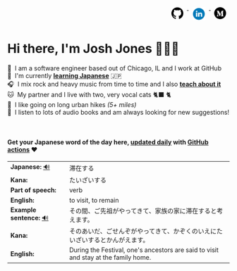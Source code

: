 <div align="right">
  <a href="https://www.github.com/jhunschejones">
    <img src="https://github.com/jhunschejones/jhunschejones/blob/main/images/github_logo.png" alt="GitHub" name="My code" height="27" style="vertical-align: top; margin: 8px; text-decoration: none;">
  </a>
  <a href="https://www.linkedin.com/in/jhunschejones">
    <img src="https://github.com/jhunschejones/jhunschejones/blob/main/images/linkedin_logo.png" alt="LinkedIn" height="30" style="vertical-align:top; margin: 8px; text-decoration: none;">
  </a>
  <a href="https://jhunschejones.medium.com">
    <img src="https://github.com/jhunschejones/jhunschejones/blob/main/images/medium_logo.png" alt="Medium" name="My blog" height="27" style="vertical-align: top; margin: 8px; text-decoration: none;">
  </a>
</div>

# Hi there, I'm Josh Jones 🙇🏼‍♂️

:office: &nbsp;I am a software engineer based out of Chicago, IL and I work at GitHub<br/>
:seedling: &nbsp;I'm currently [**learning Japanese**](https://github.com/stars/jhunschejones/lists/japanese-language-learning) 🇯🇵 <br/>
:headphones: &nbsp;I mix rock and heavy music from time to time and I also [**teach about it**](https://www.musiclikeyoumeanit.com/blog)<br/>
:cat: &nbsp;My partner and I live with two, very vocal cats 🐈‍⬛ 🐈 <br/>
:walking: &nbsp;I like going on long urban hikes _(5+ miles)_<br/>
:book: &nbsp;I listen to lots of audio books and am always looking for new suggestions!<br/>

<!--
## Experience
<a href="https://github.com/jhunschejones">
  <img align="center" src="https://github-readme-stats.vercel.app/api?username=jhunschejones&hide=issues&show_icons=true" />
</a><br/>
<a href="https://github.com/jhunschejones">
  <img align="center" src="https://github-readme-stats.vercel.app/api/top-langs/?username=jhunschejones&hide=scss,less&layout=compact" />
</a><br/>
-->

<br/>

<div align="left">

#### Get your Japanese word of the day here, [updated daily](https://github.com/jhunschejones/jhunschejones/blob/main/wotd.rb) with [GitHub actions](https://github.com/jhunschejones/jhunschejones/blob/main/.github/workflows/readme_update.yml) ❤️

<!-- START WORD OF THE DAY -->
<table>
  <tr><td><strong>Japanese:</strong> <a href="https://wotd.transparent.com/japanese/2021/words/JPNjp_00215.mp3">🔊</a></td><td>滞在する</td></tr>
  <tr><td><strong>Kana:</strong></td><td>たいざいする</td></tr>
  <tr><td><strong>Part of speech:</strong></td><td>verb</td></tr>
  <tr><td><strong>English:</strong></td><td>to visit, to remain</td></tr>
  <tr><td><strong>Example sentence:</strong> <a href="https://wotd.transparent.com/japanese/2021/sentences/JPNjp_00581.mp3">🔊</a></td><td>その間、ご先祖がやってきて、家族の家に滞在すると考えます。</td></tr>
  <tr><td><strong>Kana:</strong></td><td>そのあいだ、ごせんぞがやってきて、かぞくのいえにたいざいするとかんがえます。</td></tr>
  <tr><td><strong>English:</strong></td><td>During the Festival, one's ancestors are said to visit and stay at the family home.</td></tr>
</table>
<!-- END WORD OF THE DAY -->
</div>
